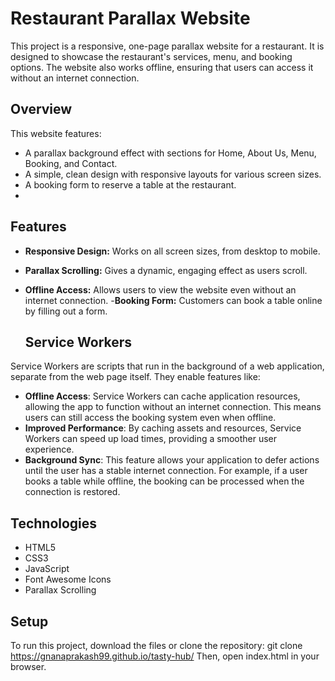 # Restaurant Parallax Website
This project is a responsive, one-page parallax website for a restaurant. It is designed to showcase the restaurant's services, menu, and booking options. The website also works offline, ensuring that users can access it without an internet connection.

## Overview
This website features:
- A parallax background effect with sections for Home, About Us, Menu, Booking, and Contact.
- A simple, clean design with responsive layouts for various screen sizes.
- A booking form to reserve a table at the restaurant.
- 
## Features
- **Responsive Design:** Works on all screen sizes, from desktop to mobile.
- **Parallax Scrolling:** Gives a dynamic, engaging effect as users scroll.
- **Offline Access:** Allows users to view the website even without an internet connection.
-**Booking Form:** Customers can book a table online by filling out a form.

  ## Service Workers

Service Workers are scripts that run in the background of a web application, separate from the web page itself. They enable features like:
- **Offline Access**: Service Workers can cache application resources, allowing the app to function without an internet connection. This means users can still access the booking system even when offline.
- **Improved Performance**: By caching assets and resources, Service Workers can speed up load times, providing a smoother user experience.
- **Background Sync**: This feature allows your application to defer actions until the user has a stable internet connection. For example, if a user books a table while offline, the booking can be processed when the connection is restored.

  
## Technologies
- HTML5
- CSS3
- JavaScript
- Font Awesome Icons
- Parallax Scrolling
  
## Setup
To run this project, download the files or clone the repository:
git clone https://gnanaprakash99.github.io/tasty-hub/
Then, open index.html in your browser.
